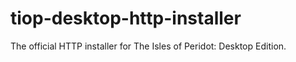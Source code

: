 # tiop-desktop-http-installer
 The official HTTP installer for The Isles of Peridot: Desktop Edition.
